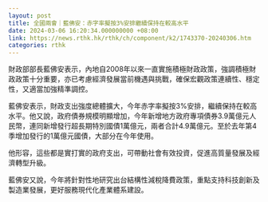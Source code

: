 ```yaml
---
layout: post
title: 全國兩會｜藍佛安：赤字率擬按3%安排繼續保持在較高水平
date: 2024-03-06 16:20:34.000000000 +08:00
link: https://news.rthk.hk/rthk/ch/component/k2/1743370-20240306.htm
categories: rthk
---
```


財政部部長藍佛安表示，內地自2008年以來一直實施積極財政政策，強調積極財政政策十分重要，亦已考慮經濟發展當前機遇與挑戰，確保宏觀政策連續性、穩定性，又適當加強精準調控。

藍佛安表示，財政支出強度總體擴大，今年赤字率擬按3%安排，繼續保持在較高水平。他又說，政府債券規模明顯增加，今年新增地方政府專項債券3.9萬億元人民幣，連同新增發行超長期特別國債1萬億元，兩者合計4.9萬億元。至於去年第4季增加發行的1萬億元國債，大部分在今年使用。

他形容，這些都是實打實的政府支出，可帶動社會有效投資，促進高質量發展及經濟轉型升級。

藍佛安又說，今年將針對性地研究出台結構性減稅降費政策，重點支持科技創新及製造業發展，更好服務現代化產業體系建設。
